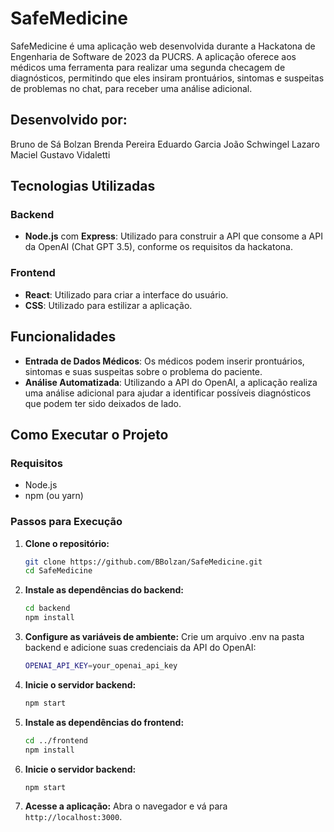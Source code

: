 # SafeMedicine

SafeMedicine é uma aplicação web desenvolvida durante a Hackatona de Engenharia de Software de 2023 da PUCRS. A aplicação oferece aos médicos uma ferramenta para realizar uma segunda checagem de diagnósticos, permitindo que eles insiram prontuários, sintomas e suspeitas de problemas no chat, para receber uma análise adicional.

## Desenvolvido por:

Bruno de Sá Bolzan
Brenda Pereira
Eduardo Garcia
João Schwingel
Lazaro Maciel
Gustavo Vidaletti

## Tecnologias Utilizadas

### Backend
- **Node.js** com **Express**: Utilizado para construir a API que consome a API da OpenAI (Chat GPT 3.5), conforme os requisitos da hackatona.
  
### Frontend
- **React**: Utilizado para criar a interface do usuário.
- **CSS**: Utilizado para estilizar a aplicação.

## Funcionalidades

- **Entrada de Dados Médicos**: Os médicos podem inserir prontuários, sintomas e suas suspeitas sobre o problema do paciente.
- **Análise Automatizada**: Utilizando a API do OpenAI, a aplicação realiza uma análise adicional para ajudar a identificar possíveis diagnósticos que podem ter sido deixados de lado.

## Como Executar o Projeto

### Requisitos
- Node.js
- npm (ou yarn)

### Passos para Execução

1. **Clone o repositório:**
   ```bash
   git clone https://github.com/BBolzan/SafeMedicine.git
   cd SafeMedicine

2. **Instale as dependências do backend:**
   ```bash
   cd backend
   npm install

3. **Configure as variáveis de ambiente:**
   Crie um arquivo .env na pasta backend e adicione suas credenciais da API do OpenAI:
   ```bash
   OPENAI_API_KEY=your_openai_api_key

4. **Inicie o servidor backend:**
   ```bash
   npm start
   
5. **Instale as dependências do frontend:**
   ```bash
   cd ../frontend
   npm install

6. **Inicie o servidor backend:**
   ```bash
   npm start

7. **Acesse a aplicação:**
   Abra o navegador e vá para `http://localhost:3000`.

